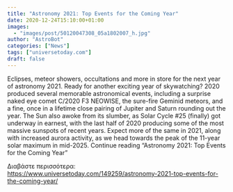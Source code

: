 ```yaml
---
title: "Astronomy 2021: Top Events for the Coming Year"
date: 2020-12-24T15:10:00+01:00
images:
  - "images/post/50120047308_05a1802007_h.jpg"
author: "AstroBot"
categories: ["News"]
tags: ["universetoday.com"]
draft: false
---
```


Eclipses, meteor showers, occultations and more in store for the next year of astronomy 2021.  Ready for another exciting year of skywatching? 2020 produced several memorable astronomical events, including a surprise naked eye comet C/2020 F3 NEOWISE, the sure-fire Geminid meteors, and a fine, once in a lifetime close pairing of Jupiter and Saturn rounding out the year. The Sun also awoke from its slumber, as Solar Cycle #25 (finally) got underway in earnest, with the last half of 2020 producing some of the most massive sunspots of recent years. Expect more of the same in 2021, along with increased aurora activity, as we head towards the peak of the 11-year solar maximum in mid-2025. Continue reading “Astronomy 2021: Top Events for the Coming Year” 

Διαβάστε περισσότερα: https://www.universetoday.com/149259/astronomy-2021-top-events-for-the-coming-year/
